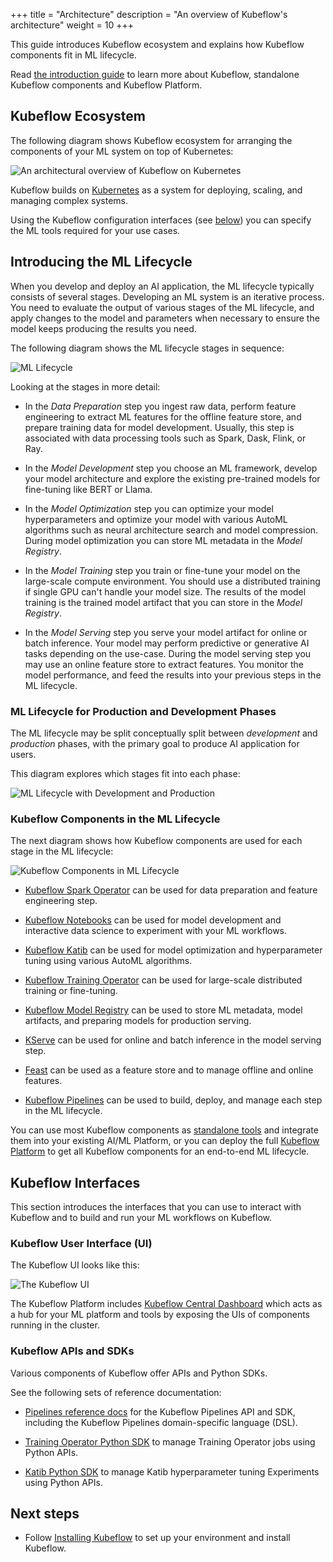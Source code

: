 +++
title = "Architecture"
description = "An overview of Kubeflow's architecture"
weight = 10
+++

This guide introduces Kubeflow ecosystem and explains how Kubeflow components fit in ML lifecycle.

Read [the introduction guide](/docs/started/introduction) to learn more about Kubeflow, standalone
Kubeflow components and Kubeflow Platform.

## Kubeflow Ecosystem

The following diagram shows Kubeflow ecosystem for arranging the
components of your ML system on top of Kubernetes:

<img src="/docs/started/images/kubeflow-architecture.drawio.svg"
  alt="An architectural overview of Kubeflow on Kubernetes"
  class="mt-3 mb-3">

Kubeflow builds on [Kubernetes](https://kubernetes.io/) as a system for
deploying, scaling, and managing complex systems.

Using the Kubeflow configuration interfaces (see [below](#kubeflow-interfaces)) you can
specify the ML tools required for your use cases.

## Introducing the ML Lifecycle

When you develop and deploy an AI application, the ML lifecycle typically consists of
several stages. Developing an ML system is an iterative process.
You need to evaluate the output of various stages of the ML lifecycle, and apply
changes to the model and parameters when necessary to ensure the model keeps
producing the results you need.

The following diagram shows the ML lifecycle stages in sequence:

<img src="/docs/started/images/ml-lifecycle.drawio.svg"
  alt="ML Lifecycle"
  class="mt-3 mb-3">

Looking at the stages in more detail:

- In the _Data Preparation_ step you ingest raw data, perform feature engineering to extract ML
  features for the offline feature store, and prepare training data for model development.
  Usually, this step is associated with data processing tools such as Spark, Dask, Flink, or Ray.

- In the _Model Development_ step you choose an ML framework, develop your model architecture and
  explore the existing pre-trained models for fine-tuning like BERT or Llama.

- In the _Model Optimization_ step you can optimize your model hyperparameters and optimize your
  model with various AutoML algorithms such as neural architecture search and model compression.
  During model optimization you can store ML metadata in the _Model Registry_.

- In the _Model Training_ step you train or fine-tune your model on the large-scale
  compute environment. You should use a distributed training if single GPU can't handle your
  model size. The results of the model training is the trained model artifact that you
  can store in the _Model Registry_.

- In the _Model Serving_ step you serve your model artifact for online or batch inference. Your
  model may perform predictive or generative AI tasks depending on the use-case. During the model
  serving step you may use an online feature store to extract features. You monitor the model
  performance, and feed the results into your previous steps in the ML lifecycle.

### ML Lifecycle for Production and Development Phases

The ML lifecycle may be split conceptually split between _development_ and _production_ phases, with
the primary goal to produce AI application for users.

This diagram explores which stages fit into each phase:

<img src="/docs/started/images/ml-lifecycle-dev-prod.drawio.svg"
  alt="ML Lifecycle with Development and Production"
  class="mt-3 mb-3">

### Kubeflow Components in the ML Lifecycle

The next diagram shows how Kubeflow components are used for each stage in the ML lifecycle:

<img src="/docs/started/images/ml-lifecycle-kubeflow.drawio.svg"
  alt="Kubeflow Components in ML Lifecycle"
  class="mt-3 mb-3">

- [Kubeflow Spark Operator](https://github.com/kubeflow/spark-operator) can be used for data
  preparation and feature engineering step.

- [Kubeflow Notebooks](/docs/components/notebooks/) can be used for model development and interactive
  data science to experiment with your ML workflows.

- [Kubeflow Katib](/docs/components/katib/) can be used for model optimization and hyperparameter
  tuning using various AutoML algorithms.

- [Kubeflow Training Operator](/docs/components/training/) can be used for large-scale distributed
  training or fine-tuning.

- [Kubeflow Model Registry](/docs/components/model-registry/) can be used to store ML metadata,
  model artifacts, and preparing models for production serving.

- [KServe](https://kserve.github.io/website/master/) can be used for online and batch inference
  in the model serving step.

- [Feast](https://feast.dev/) can be used as a feature store and to manage offline and online
  features.

- [Kubeflow Pipelines](/docs/components/pipelines/) can be used to build, deploy, and manage each
  step in the ML lifecycle.

You can use most Kubeflow components as
[standalone tools](/docs/started/introduction/#what-are-standalone-kubeflow-components) and
integrate them into your existing AI/ML Platform, or you can deploy the full
[Kubeflow Platform](/docs/started/introduction/#what-is-kubeflow-platform) to get all Kubeflow
components for an end-to-end ML lifecycle.

## Kubeflow Interfaces

This section introduces the interfaces that you can use to interact with
Kubeflow and to build and run your ML workflows on Kubeflow.

### Kubeflow User Interface (UI)

The Kubeflow UI looks like this:

<img src="/docs/images/central-ui.png" 
  alt="The Kubeflow UI"
  class="mt-3 mb-3 border border-info rounded">

The Kubeflow Platform includes [Kubeflow Central Dashboard](/docs/components/central-dash/overview/)
which acts as a hub for your ML platform and tools by exposing the UIs of components running in the
cluster.

### Kubeflow APIs and SDKs

<!--
TODO (andreyvelich): Add reference docs once this issue is implemented: https://github.com/kubeflow/katib/issues/2081
-->

Various components of Kubeflow offer APIs and Python SDKs.

See the following sets of reference documentation:

- [Pipelines reference docs](/docs/components/pipelines/reference/) for the Kubeflow
  Pipelines API and SDK, including the Kubeflow Pipelines domain-specific
  language (DSL).

- [Training Operator Python SDK](https://github.com/kubeflow/training-operator/blob/86e0df17db715543b366e885c9ae659aa1342c8e/sdk/python/kubeflow/training/api/training_client.py)
  to manage Training Operator jobs using Python APIs.

- [Katib Python SDK](https://github.com/kubeflow/katib/blob/086093fed72610c227e3ae1b4044f27afa940852/sdk/python/v1beta1/kubeflow/katib/api/katib_client.py)
  to manage Katib hyperparameter tuning Experiments using Python APIs.

## Next steps

- Follow [Installing Kubeflow](/docs/started/installing-kubeflow/) to set up your environment and install Kubeflow.
